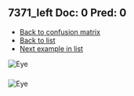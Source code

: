 ## 7371_left Doc: 0 Pred: 0
- [Back to confusion matrix](https://github.com/juliandewit/kaggle_retinopathy/blob/master/matrix.md)
- [Back to list](https://github.com/juliandewit/kaggle_retinopathy/blob/master/lists/00/list.md)
- [Next example in list](https://github.com/juliandewit/kaggle_retinopathy/blob/master/lists/00/73/7375_left.md)

![Eye](https://retinopaty.blob.core.windows.net/size1024/7371_left_0.jpeg)

### 

![Eye]()
